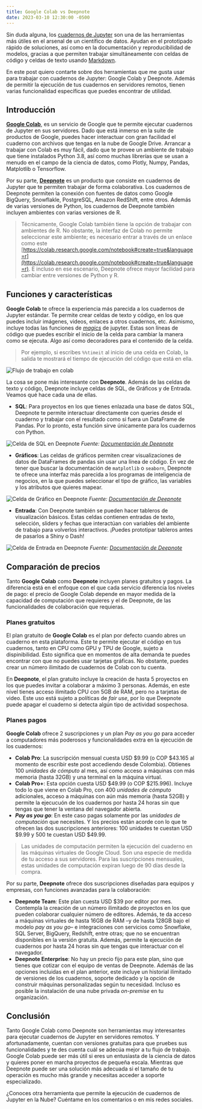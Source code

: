 ```yaml
---
title: Google Colab vs Deepnote
date: 2023-03-10 12:30:00 -0500
---
```


Sin duda alguna, los [cuadernos de Jupyter](https://www.camartinezbu.com/posts/una-introduccion-a-jupyter/) son una de las herramientas más útiles en el arsenal de un científico de datos. Ayudan en el prototipado rápido de soluciones, así como en la documentación y reproducibilidad de modelos, gracias a que permiten trabajar simultáneamente con celdas de código y celdas de texto usando [Markdown](https://en.wikipedia.org/wiki/Markdown).

En este post quiero contarte sobre dos herramientas que me gusta usar para trabajar con cuadernos de Jupyter: Google Colab y Deepnote. Además de permitir la ejecución de tus cuadernos en servidores remotos, tienen varias funcionalidad específicas que puedes encontrar de utilidad.

## Introducción

**[Google Colab](https://colab.research.google.com/)**, es un servicio de Google que te permite ejecutar cuadernos de Jupyter en sus servidores. Dado que está inmerso en la suite de productos de Google, puedes hacer interactuar con gran facilidad el cuaderno con archivos que tengas en la nube de Google Drive. Arrancar a trabajar con Colab es muy fácil, dado que te provee un ambiente de trabajo que tiene instalados Python 3.8, así como muchas librerías que se usan a menudo en el campo de la ciencia de datos, como Plotly, Numpy, Pandas, Matplotlib o Tensorflow.

Por su parte, **[Deepnote](https://deepnote.com)** es un producto que consiste en cuadernos de Jupyter que te permiten trabajar de forma colaborativa. Los cuadernos de Deepnote permiten la conexión con fuentes de datos como Google BigQuery, Snowflakle, PostgreSQL, Amazon RedShift, entre otros. Además de varias versiones de Python, los cuadernos de Deepnote también incluyen ambientes con varias versiones de R.

> Técnicamente, Google Colab también tiene la opción de trabajar con ambientes de R. No obstante, la interfaz de Colab no permite seleccionar este ambiente; es necesario entrar a través de un enlace como este [https://colab.research.google.com/notebook#create=true&language=r](https://colab.research.google.com/notebook#create=true&language=r). E incluso en ese escenario, Deepnote ofrece mayor facilidad para cambiar entre versiones de Python y R.

## Funciones y características

**Google Colab** te ofrece la experiencia más parecida a los cuadernos de Jupyter estándar. Te permite crear celdas de texto y código, en los que puedes incluir imágenes, videos, enlaces a otros cuadernos, etc. Asimismo, incluye todas las funciones de *[magics](https://nbviewer.org/github/ipython/ipython/blob/1.x/examples/notebooks/Cell%20Magics.ipynb)* de jupyter. Estas son líneas de código que puedes escribir el inicio de la celda para cambiar la manera como se ejecuta. Algo así como decoradores para el contenido de la celda.

> Por ejemplo, si escribes `%%timeit` al inicio de una celda en Colab, la salida te mostrará el tiempo de ejecución del código que está en ella.

![Flujo de trabajo en colab](/posts/2023-03-10-google-colab-vs-deepnote/celda_colab.jpg)


La cosa se pone más interesante con **Deepnote**. Además de las celdas de texto y código, Deepnote incluye celdas de SQL, de Gráficos y de Entrada. Veamos qué hace cada una de ellas.

- **SQL**: Para proyectos en los que tienes enlazada una base de datos SQL, Deepnote te permite interactuar directamente con queries desde el cuaderno y trabajar con el resultado como si fuera un DataFrame de Pandas. Por lo pronto, esta función sirve únicamente para los cuadernos con Python.

![Celda de SQL en Deepnote](celda_SQL.jpg)
*Fuente: [Documentación de Deepnote](https://deepnote.com/docs/sql-cells)*

- **Gráficos**: Las celdas de gráficos permiten crear visualizaciones de datos de DataFrames de pandas sin usar una línea de código. En vez de tener que buscar la documentación de `matplotlib` o `seaborn`, Deepnote te ofrece una interfaz más parecida a los programas de inteligencia de negocios, en la que puedes seleccionar el tipo de gráfico, las variables y los atributos que quieres mapear.

![Celda de Gráfico en Deepnote](celda_grafico.jpg)
*Fuente: [Documentación de Deepnote](https://deepnote.com/docs/chart-blocks)*

- **Entrada**: Con Deepnote también se pueden hacer tableros de visualización básicos. Estas celdas contienen entradas de texto, selección, sliders y fechas que interactúan con variables del ambiente de trabajo para volverlos interactivos. ¡Puedes prototipar tableros antes de pasarlos a Shiny o Dash!

![Celda de Entrada en Deepnote](celda_input.jpg)
*Fuente: [Documentación de Deepnote](https://deepnote.com/docs/input-blocks)*


## Comparación de precios

Tanto **Google Colab** como **Deepnote** incluyen planes gratuitos y pagos. La diferencia está en el enfoque con el que cada servicio diferencia los niveles de pago: el precio de Google Colab depende en mayor medida de la capacidad de computación que requieres y el de Deepnote, de las funcionalidades de colaboración que requieras.

### Planes gratuitos

El plan gratuito de **Google Colab** es el plan por defecto cuando abres un cuaderno en esta plataforma. Este te permite ejecutar el código en tus cuadernos, tanto en CPU como GPU y TPU de Google, sujeto a dispinibilidad. Esto significa que en momentos de alta demanda te puedes encontrar con que no puedes usar tarjetas gráficas. No obstante, puedes crear un número ilimitado de cuadernos de Colab con tu cuenta.

En **Deepnote**, el plan gratuito incluye la creación de hasta 5 proyectos en los que puedes invitar a colaborar a máximo 3 personas. Además, en este nivel tienes acceso ilimitado CPU con 5GB de RAM, pero no a tarjetas de video. Este uso está sujeto a políticas de *fair use*, por lo que Deepnote puede apagar el cuaderno si detecta algún tipo de actividad sospechosa.

### Planes pagos

**Google Colab** ofrece 2 suscripciones y un plan *Pay as you go* para acceder a computadores más poderosos y funcionalidades extra en la ejecución de los cuadernos:

- **Colab Pro**: La suscripción mensual cuesta USD $9.99 (o COP $43.165 al momento de escribir este post accediendo desde Colombia). Obtienes 100 *unidades de cómputo* al mes, así como acceso a máquinas con más memoria (hasta 32GB) y una terminal en la máquina virtual.
- **Colab Pro+**: Esta opción cuesta USD $49.99 (o COP $215.996). Incluye todo lo que viene en Colab Pro, con 400 *unidades de cómputo* adicionales, acceso a máquinas con aún más memoria (hasta 52GB) y permite la ejecucuón de los cuadernos por hasta 24 horas sin que tengas que tener la ventana del navegador abierta.
- ***Pay as you go***: En este caso pagas solamente por las *unidades de computación* que necesites. Y los precios están acorde con lo que te ofrecen las dos suscripciones anteriores: 100 unidades te cuestan USD \$9.99 y 500 te cuestan USD \$49.99.

> Las unidades de computación permiten la ejecución del cuaderno en las máquinas virtuales de Google Cloud. Son una especie de medida de tu acceso a sus servidores. Para las suscripciones mensuales, estas unidades de computación expiran luego de 90 días desde la compra.

Por su parte, **Deepnote** ofrece dos suscripciones diseñadas para equipos y empresas, con funciones avanzadas para la colaboración:

- **Deepnote Team**: Este plan cuesta USD $39 por editor por mes. Contempla la creación de un número ilimitado de proyectos en los que pueden colaborar cualquier número de editores. Además, te da acceso a máquinas virtuales de hasta 16GB de RAM –y de hasta 128GB bajo el modelo *pay as you go*– e integraciones con servicios como Snowflake, SQL Server, BigQuery, Redshift, entre otras; que no se encuentran disponibles en la versión gratuita. Además, permite la ejecución de cuadernos por hasta 24 horas sin que tengas que interactuar con el navegador.
- **Deepnote Enterprise**: No hay un precio fijo para este plan, sino que tienes que cotizar con el equipo de ventas de Deepnote. Además de las opciones incluidas en el plan anterior, este incluye un historial ilimitado de versiones de los cuadernos, soporte dedicado y la opción de construir máquinas personalizadas según tu necesidad. Incluso es posible la instalación de una nube privada *on-premise* en tu organización.

## Conclusión

Tanto Google Colab como Deepnote son herramientas muy interesantes para ejecutar cuadernos de Jupyter en servidores remotos. Y afortunadamente, cuentan con versiones gratuitas para que pruebes sus funcionalidades y te des cuenta cuál se adecúa mejor a tu flujo de trabajo. Google Colab puede ser más útil si eres un entusiasta de la ciencia de datos y quieres poner en marcha proyectos de pequeña escala. Mientras que Deepnote puede ser una solución más adecuada si el tamaño de tu operación es mucho más grande y necesitas acceder a soporte especializado.

¿Conoces otra herramienta que permite la ejecución de cuadernos de Jupyter en la Nube? Cuéntame en los comentarios o en mis redes sociales.
